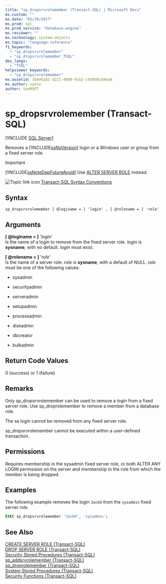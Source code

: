 ```yaml
---
title: "sp_dropsrvrolemember (Transact-SQL) | Microsoft Docs"
ms.custom: ""
ms.date: "03/20/2017"
ms.prod: sql
ms.prod_service: "database-engine"
ms.reviewer: ""
ms.technology: system-objects
ms.topic: "language-reference"
f1_keywords: 
  - "sp_dropsrvrolemember"
  - "sp_dropsrvrolemember_TSQL"
dev_langs: 
  - "TSQL"
helpviewer_keywords: 
  - "sp_dropsrvrolemember"
ms.assetid: 7be99181-d221-49d0-9cb2-c930d8c044a0
ms.author: vanto
author: VanMSFT
---
```

# sp_dropsrvrolemember (Transact-SQL)

 [!INCLUDE [SQL Server](../../includes/applies-to-version/sqlserver.md)]

Removes a [!INCLUDE[ssNoVersion](../../includes/ssnoversion-md.md)] login or a Windows user or group from a fixed server role.

> [!IMPORTANT]
> [!INCLUDE[ssNoteDepFutureAvoid](../../includes/ssnotedepfutureavoid-md.md)] Use [ALTER SERVER ROLE](../../t-sql/statements/alter-server-role-transact-sql.md) instead.

![Topic link icon](../../database-engine/configure-windows/media/topic-link.gif "Topic link icon") [Transact-SQL Syntax Conventions](../../t-sql/language-elements/transact-sql-syntax-conventions-transact-sql.md)

## Syntax

```
sp_dropsrvrolemember [ @loginame = ] 'login' , [ @rolename = ] 'role'  
```

## Arguments

**[ @loginame = ]** '_login_'  
Is the name of a login to remove from the fixed server role. *login* is **sysname**, with no default. *login* must exist.  

**[ @rolename = ]** '_role_'  
Is the name of a server role. *role* is **sysname**, with a default of NULL. *role* must be one of the following values:  

-   sysadmin  
  
-   securityadmin  
  
-   serveradmin  
  
-   setupadmin  
  
-   processadmin  
  
-   diskadmin  
  
-   dbcreator  
  
-   bulkadmin 
  
## Return Code Values  
 0 (success) or 1 (failure)  
  
## Remarks  
 Only sp_dropsrvrolemember can be used to remove a login from a fixed server role. Use sp_droprolemember to remove a member from a database role.  
  
 The sa login cannot be removed from any fixed server role.  
  
 sp_dropsrvrolemember cannot be executed within a user-defined transaction.  
  
## Permissions  
 Requires membership in the sysadmin fixed server role, or both ALTER ANY LOGIN permission on the server and membership in the role from which the member is being dropped.  
  
## Examples  
 The following example removes the login `JackO` from the `sysadmin` fixed server role.  
  
```sql
EXEC sp_dropsrvrolemember 'JackO', 'sysadmin';  
```  
  
## See Also  
 [CREATE SERVER ROLE &#40;Transact-SQL&#41;](../../t-sql/statements/create-server-role-transact-sql.md)   
 [DROP SERVER ROLE &#40;Transact-SQL&#41;](../../t-sql/statements/drop-server-role-transact-sql.md)   
 [Security Stored Procedures &#40;Transact-SQL&#41;](../../relational-databases/system-stored-procedures/security-stored-procedures-transact-sql.md)   
 [sp_addsrvrolemember &#40;Transact-SQL&#41;](../../relational-databases/system-stored-procedures/sp-addsrvrolemember-transact-sql.md)   
 [sp_droprolemember &#40;Transact-SQL&#41;](../../relational-databases/system-stored-procedures/sp-droprolemember-transact-sql.md)   
 [System Stored Procedures &#40;Transact-SQL&#41;](../../relational-databases/system-stored-procedures/system-stored-procedures-transact-sql.md)   
 [Security Functions &#40;Transact-SQL&#41;](../../t-sql/functions/security-functions-transact-sql.md)  
